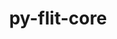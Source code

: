 ---
title: "py-flit-core"
layout: cache
categories: [package, develop-2024-03-03]
meta: {"versions": ["3.9.0"], "compilers": ["apple-clang@=15.0.0", "cce@=15.0.1", "gcc@=11.1.0", "gcc@=11.4.0", "gcc@=12.3.0", "gcc@=7.3.1", "gcc@=7.5.0", "gcc@=9.4.0", "oneapi@=2024.0.0"], "oss": ["amzn2", "rhel8", "ubuntu18.04", "ubuntu20.04", "ubuntu22.04", "ventura"], "platforms": ["darwin", "linux"], "targets": ["aarch64", "neoverse_n1", "neoverse_v1", "neoverse_v2", "ppc64le", "x86_64_v3", "zen4"], "stacks": ["aws-isc", "aws-isc-aarch64", "data-vis-sdk", "developer-tools", "e4s", "e4s-cray-rhel", "e4s-neoverse-v2", "e4s-neoverse_v1", "e4s-oneapi", "e4s-power", "e4s-rocm-external", "ml-darwin-aarch64-mps", "ml-linux-x86_64-cpu", "ml-linux-x86_64-cuda", "ml-linux-x86_64-rocm", "radiuss", "root", "tutorial"], "num_specs": 21, "num_specs_by_stack": {"ml-darwin-aarch64-mps": 2, "root": 21, "aws-isc-aarch64": 2, "aws-isc": 1, "e4s-cray-rhel": 2, "developer-tools": 1, "radiuss": 2, "e4s-power": 1, "data-vis-sdk": 2, "e4s-neoverse_v1": 1, "e4s-neoverse-v2": 1, "e4s": 2, "ml-linux-x86_64-cpu": 2, "ml-linux-x86_64-cuda": 2, "e4s-rocm-external": 1, "ml-linux-x86_64-rocm": 2, "tutorial": 1, "e4s-oneapi": 1}}
spec_details: [{"hash": "34ip24h6xt6owkwqzg7ost5wiyjnik4r", "compiler": "apple-clang@=15.0.0", "versions": ["3.9.0"], "os": "ventura", "platform": "darwin", "target": "aarch64", "variants": ["build_system=python_pip"], "stacks": ["ml-darwin-aarch64-mps", "root"], "size": "-", "tarball": "https://binaries.spack.io/releases/develop-2024-03-03/build_cache/darwin-ventura-aarch64/apple-clang-15.0.0/py-flit-core-3.9.0/darwin-ventura-aarch64-apple-clang-15.0.0-py-flit-core-3.9.0-34ip24h6xt6owkwqzg7ost5wiyjnik4r.spack"}, {"hash": "qcc2k52v2u6eo7vvfshg2q4uj2sxbj65", "compiler": "apple-clang@=15.0.0", "versions": ["3.9.0"], "os": "ventura", "platform": "darwin", "target": "aarch64", "variants": ["build_system=python_pip"], "stacks": ["ml-darwin-aarch64-mps", "root"], "size": "-", "tarball": "https://binaries.spack.io/releases/develop-2024-03-03/build_cache/darwin-ventura-aarch64/apple-clang-15.0.0/py-flit-core-3.9.0/darwin-ventura-aarch64-apple-clang-15.0.0-py-flit-core-3.9.0-qcc2k52v2u6eo7vvfshg2q4uj2sxbj65.spack"}, {"hash": "qiu5qdx4tzvcrdtgwwdgpmivxo4v4gmf", "compiler": "gcc@=7.3.1", "versions": ["3.9.0"], "os": "amzn2", "platform": "linux", "target": "aarch64", "variants": ["build_system=python_pip"], "stacks": ["root", "aws-isc-aarch64"], "size": "-", "tarball": "https://binaries.spack.io/releases/develop-2024-03-03/build_cache/linux-amzn2-aarch64/gcc-7.3.1/py-flit-core-3.9.0/linux-amzn2-aarch64-gcc-7.3.1-py-flit-core-3.9.0-qiu5qdx4tzvcrdtgwwdgpmivxo4v4gmf.spack"}, {"hash": "62xotqgzyulmobfyykmzz4mdsx6gfwp7", "compiler": "gcc@=7.3.1", "versions": ["3.9.0"], "os": "amzn2", "platform": "linux", "target": "neoverse_n1", "variants": ["build_system=python_pip"], "stacks": ["root", "aws-isc-aarch64"], "size": "-", "tarball": "https://binaries.spack.io/releases/develop-2024-03-03/build_cache/linux-amzn2-neoverse_n1/gcc-7.3.1/py-flit-core-3.9.0/linux-amzn2-neoverse_n1-gcc-7.3.1-py-flit-core-3.9.0-62xotqgzyulmobfyykmzz4mdsx6gfwp7.spack"}, {"hash": "csfqk5ufwfwrxuxu6ennldoq42ismr5y", "compiler": "gcc@=7.3.1", "versions": ["3.9.0"], "os": "amzn2", "platform": "linux", "target": "x86_64_v3", "variants": ["build_system=python_pip"], "stacks": ["root", "aws-isc"], "size": "-", "tarball": "https://binaries.spack.io/releases/develop-2024-03-03/build_cache/linux-amzn2-x86_64_v3/gcc-7.3.1/py-flit-core-3.9.0/linux-amzn2-x86_64_v3-gcc-7.3.1-py-flit-core-3.9.0-csfqk5ufwfwrxuxu6ennldoq42ismr5y.spack"}, {"hash": "ntsj5ci3lu7izm47hgjwr2aju34aeyoe", "compiler": "cce@=15.0.1", "versions": ["3.9.0"], "os": "rhel8", "platform": "linux", "target": "zen4", "variants": ["build_system=python_pip"], "stacks": ["e4s-cray-rhel", "root"], "size": "-", "tarball": "https://binaries.spack.io/releases/develop-2024-03-03/build_cache/linux-rhel8-zen4/cce-15.0.1/py-flit-core-3.9.0/linux-rhel8-zen4-cce-15.0.1-py-flit-core-3.9.0-ntsj5ci3lu7izm47hgjwr2aju34aeyoe.spack"}, {"hash": "v52p7qho24kqrwgp4g4tzu4w3anlgih2", "compiler": "cce@=15.0.1", "versions": ["3.9.0"], "os": "rhel8", "platform": "linux", "target": "zen4", "variants": ["build_system=python_pip"], "stacks": ["e4s-cray-rhel", "root"], "size": "-", "tarball": "https://binaries.spack.io/releases/develop-2024-03-03/build_cache/linux-rhel8-zen4/cce-15.0.1/py-flit-core-3.9.0/linux-rhel8-zen4-cce-15.0.1-py-flit-core-3.9.0-v52p7qho24kqrwgp4g4tzu4w3anlgih2.spack"}, {"hash": "lorteqnyb5d3mix7xpf34e7nre2dayie", "compiler": "gcc@=7.5.0", "versions": ["3.9.0"], "os": "ubuntu18.04", "platform": "linux", "target": "x86_64_v3", "variants": ["build_system=python_pip"], "stacks": ["root", "developer-tools"], "size": "-", "tarball": "https://binaries.spack.io/releases/develop-2024-03-03/build_cache/linux-ubuntu18.04-x86_64_v3/gcc-7.5.0/py-flit-core-3.9.0/linux-ubuntu18.04-x86_64_v3-gcc-7.5.0-py-flit-core-3.9.0-lorteqnyb5d3mix7xpf34e7nre2dayie.spack"}, {"hash": "dbjwycba5orhgvp7dspcdopezlg7nfdi", "compiler": "gcc@=7.5.0", "versions": ["3.9.0"], "os": "ubuntu18.04", "platform": "linux", "target": "x86_64_v3", "variants": ["build_system=python_pip"], "stacks": ["root", "radiuss"], "size": "-", "tarball": "https://binaries.spack.io/releases/develop-2024-03-03/build_cache/linux-ubuntu18.04-x86_64_v3/gcc-7.5.0/py-flit-core-3.9.0/linux-ubuntu18.04-x86_64_v3-gcc-7.5.0-py-flit-core-3.9.0-dbjwycba5orhgvp7dspcdopezlg7nfdi.spack"}, {"hash": "usiilldqrjdsvctl3skfj6kua5yrbf5g", "compiler": "gcc@=7.5.0", "versions": ["3.9.0"], "os": "ubuntu18.04", "platform": "linux", "target": "x86_64_v3", "variants": ["build_system=python_pip"], "stacks": ["root", "radiuss"], "size": "-", "tarball": "https://binaries.spack.io/releases/develop-2024-03-03/build_cache/linux-ubuntu18.04-x86_64_v3/gcc-7.5.0/py-flit-core-3.9.0/linux-ubuntu18.04-x86_64_v3-gcc-7.5.0-py-flit-core-3.9.0-usiilldqrjdsvctl3skfj6kua5yrbf5g.spack"}, {"hash": "ecls7iqaj4oj6sgelh4mucsvfxlnkg4x", "compiler": "gcc@=9.4.0", "versions": ["3.9.0"], "os": "ubuntu20.04", "platform": "linux", "target": "ppc64le", "variants": ["build_system=python_pip"], "stacks": ["root", "e4s-power"], "size": "-", "tarball": "https://binaries.spack.io/releases/develop-2024-03-03/build_cache/linux-ubuntu20.04-ppc64le/gcc-9.4.0/py-flit-core-3.9.0/linux-ubuntu20.04-ppc64le-gcc-9.4.0-py-flit-core-3.9.0-ecls7iqaj4oj6sgelh4mucsvfxlnkg4x.spack"}, {"hash": "xrchhijq3a6xdoqsaaiaunokoiww3q7g", "compiler": "gcc@=11.1.0", "versions": ["3.9.0"], "os": "ubuntu20.04", "platform": "linux", "target": "x86_64_v3", "variants": ["build_system=python_pip"], "stacks": ["root", "data-vis-sdk"], "size": "-", "tarball": "https://binaries.spack.io/releases/develop-2024-03-03/build_cache/linux-ubuntu20.04-x86_64_v3/gcc-11.1.0/py-flit-core-3.9.0/linux-ubuntu20.04-x86_64_v3-gcc-11.1.0-py-flit-core-3.9.0-xrchhijq3a6xdoqsaaiaunokoiww3q7g.spack"}, {"hash": "xjvqltmkxkch6rxtvcrearq4kkn73o6f", "compiler": "gcc@=11.1.0", "versions": ["3.9.0"], "os": "ubuntu20.04", "platform": "linux", "target": "x86_64_v3", "variants": ["build_system=python_pip"], "stacks": ["root", "data-vis-sdk"], "size": "-", "tarball": "https://binaries.spack.io/releases/develop-2024-03-03/build_cache/linux-ubuntu20.04-x86_64_v3/gcc-11.1.0/py-flit-core-3.9.0/linux-ubuntu20.04-x86_64_v3-gcc-11.1.0-py-flit-core-3.9.0-xjvqltmkxkch6rxtvcrearq4kkn73o6f.spack"}, {"hash": "4tby4m2pncud7su4quovwdcqtu53gshs", "compiler": "gcc@=11.4.0", "versions": ["3.9.0"], "os": "ubuntu22.04", "platform": "linux", "target": "neoverse_v1", "variants": ["build_system=python_pip"], "stacks": ["e4s-neoverse_v1", "root"], "size": "-", "tarball": "https://binaries.spack.io/releases/develop-2024-03-03/build_cache/linux-ubuntu22.04-neoverse_v1/gcc-11.4.0/py-flit-core-3.9.0/linux-ubuntu22.04-neoverse_v1-gcc-11.4.0-py-flit-core-3.9.0-4tby4m2pncud7su4quovwdcqtu53gshs.spack"}, {"hash": "ltx6qkscnltdnxt3yqppmivoqx7akuys", "compiler": "gcc@=11.4.0", "versions": ["3.9.0"], "os": "ubuntu22.04", "platform": "linux", "target": "neoverse_v2", "variants": ["build_system=python_pip"], "stacks": ["e4s-neoverse-v2", "root"], "size": "-", "tarball": "https://binaries.spack.io/releases/develop-2024-03-03/build_cache/linux-ubuntu22.04-neoverse_v2/gcc-11.4.0/py-flit-core-3.9.0/linux-ubuntu22.04-neoverse_v2-gcc-11.4.0-py-flit-core-3.9.0-ltx6qkscnltdnxt3yqppmivoqx7akuys.spack"}, {"hash": "rfon4czyxtrhb3ady6wbi6gigbd67hgx", "compiler": "gcc@=11.4.0", "versions": ["3.9.0"], "os": "ubuntu22.04", "platform": "linux", "target": "x86_64_v3", "variants": ["build_system=python_pip"], "stacks": ["e4s", "root"], "size": "-", "tarball": "https://binaries.spack.io/releases/develop-2024-03-03/build_cache/linux-ubuntu22.04-x86_64_v3/gcc-11.4.0/py-flit-core-3.9.0/linux-ubuntu22.04-x86_64_v3-gcc-11.4.0-py-flit-core-3.9.0-rfon4czyxtrhb3ady6wbi6gigbd67hgx.spack"}, {"hash": "zawzv5a4nqfmgdvknz77qwaufg5buamd", "compiler": "gcc@=11.4.0", "versions": ["3.9.0"], "os": "ubuntu22.04", "platform": "linux", "target": "x86_64_v3", "variants": ["build_system=python_pip"], "stacks": ["ml-linux-x86_64-cpu", "ml-linux-x86_64-cuda", "e4s-rocm-external", "ml-linux-x86_64-rocm", "root"], "size": "-", "tarball": "https://binaries.spack.io/releases/develop-2024-03-03/build_cache/linux-ubuntu22.04-x86_64_v3/gcc-11.4.0/py-flit-core-3.9.0/linux-ubuntu22.04-x86_64_v3-gcc-11.4.0-py-flit-core-3.9.0-zawzv5a4nqfmgdvknz77qwaufg5buamd.spack"}, {"hash": "finwvm66w47wtfenro7skeqtpmoovlpk", "compiler": "gcc@=11.4.0", "versions": ["3.9.0"], "os": "ubuntu22.04", "platform": "linux", "target": "x86_64_v3", "variants": ["build_system=python_pip"], "stacks": ["e4s", "root"], "size": "-", "tarball": "https://binaries.spack.io/releases/develop-2024-03-03/build_cache/linux-ubuntu22.04-x86_64_v3/gcc-11.4.0/py-flit-core-3.9.0/linux-ubuntu22.04-x86_64_v3-gcc-11.4.0-py-flit-core-3.9.0-finwvm66w47wtfenro7skeqtpmoovlpk.spack"}, {"hash": "nhrpxz6vwf3dixbxd4rmei7stkhnokqn", "compiler": "gcc@=11.4.0", "versions": ["3.9.0"], "os": "ubuntu22.04", "platform": "linux", "target": "x86_64_v3", "variants": ["build_system=python_pip"], "stacks": ["root", "ml-linux-x86_64-cpu", "ml-linux-x86_64-rocm", "ml-linux-x86_64-cuda"], "size": "-", "tarball": "https://binaries.spack.io/releases/develop-2024-03-03/build_cache/linux-ubuntu22.04-x86_64_v3/gcc-11.4.0/py-flit-core-3.9.0/linux-ubuntu22.04-x86_64_v3-gcc-11.4.0-py-flit-core-3.9.0-nhrpxz6vwf3dixbxd4rmei7stkhnokqn.spack"}, {"hash": "bntjtnvzrywhcml3plbhiaaiju6bh7qr", "compiler": "gcc@=12.3.0", "versions": ["3.9.0"], "os": "ubuntu22.04", "platform": "linux", "target": "x86_64_v3", "variants": ["build_system=python_pip"], "stacks": ["root", "tutorial"], "size": "-", "tarball": "https://binaries.spack.io/releases/develop-2024-03-03/build_cache/linux-ubuntu22.04-x86_64_v3/gcc-12.3.0/py-flit-core-3.9.0/linux-ubuntu22.04-x86_64_v3-gcc-12.3.0-py-flit-core-3.9.0-bntjtnvzrywhcml3plbhiaaiju6bh7qr.spack"}, {"hash": "l3iy67rcggcgle3dlkkmv7oai3nkfg6f", "compiler": "oneapi@=2024.0.0", "versions": ["3.9.0"], "os": "ubuntu22.04", "platform": "linux", "target": "x86_64_v3", "variants": ["build_system=python_pip"], "stacks": ["root", "e4s-oneapi"], "size": "-", "tarball": "https://binaries.spack.io/releases/develop-2024-03-03/build_cache/linux-ubuntu22.04-x86_64_v3/oneapi-2024.0.0/py-flit-core-3.9.0/linux-ubuntu22.04-x86_64_v3-oneapi-2024.0.0-py-flit-core-3.9.0-l3iy67rcggcgle3dlkkmv7oai3nkfg6f.spack"}]
---